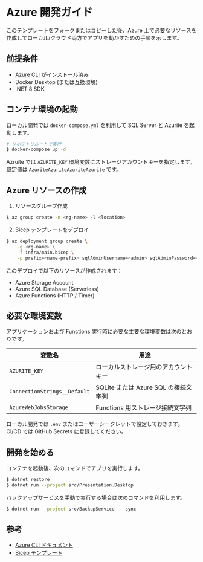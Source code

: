 # Azure 開発ガイド

このテンプレートをフォークまたはコピーした後、Azure 上で必要なリソースを作成してローカル/クラウド両方でアプリを動かすための手順を示します。

## 前提条件

- [Azure CLI](https://learn.microsoft.com/cli/azure/install-azure-cli) がインストール済み
- Docker Desktop (または互換環境)
- .NET 8 SDK

## コンテナ環境の起動

ローカル開発では `docker-compose.yml` を利用して SQL Server と Azurite を起動します。

```bash
# リポジトリルートで実行
$ docker-compose up -d
```

Azruite では `AZURITE_KEY` 環境変数にストレージアカウントキーを指定します。既定値は `AzuriteAzuriteAzuriteAzurite` です。

## Azure リソースの作成

1. リソースグループ作成

```bash
$ az group create -n <rg-name> -l <location>
```

2. Bicep テンプレートをデプロイ

```bash
$ az deployment group create \
    -g <rg-name> \
    -f infra/main.bicep \
    -p prefix=<name-prefix> sqlAdminUsername=<admin> sqlAdminPassword=<password>
```

このデプロイで以下のリソースが作成されます：

- Azure Storage Account
- Azure SQL Database (Serverless)
- Azure Functions (HTTP / Timer)

## 必要な環境変数

アプリケーションおよび Functions 実行時に必要な主要な環境変数は次のとおりです。

| 変数名 | 用途 |
|--------|------|
| `AZURITE_KEY` | ローカルストレージ用のアカウントキー |
| `ConnectionStrings__Default` | SQLite または Azure SQL の接続文字列 |
| `AzureWebJobsStorage` | Functions 用ストレージ接続文字列 |

ローカル開発では `.env` またはユーザーシークレットで設定しておきます。CI/CD では GitHub Secrets に登録してください。

## 開発を始める

コンテナを起動後、次のコマンドでアプリを実行します。

```bash
$ dotnet restore
$ dotnet run --project src/Presentation.Desktop
```

バックアップサービスを手動で実行する場合は次のコマンドを利用します。

```bash
$ dotnet run --project src/BackupService -- sync
```

## 参考

- [Azure CLI ドキュメント](https://learn.microsoft.com/cli/azure/)
- [Bicep テンプレート](infra/)

